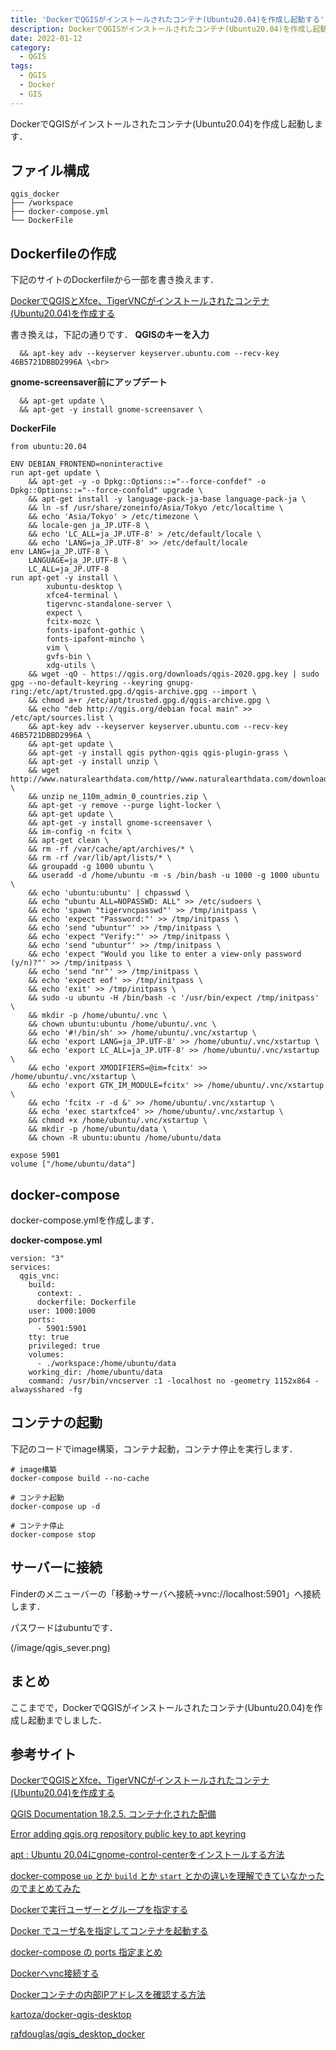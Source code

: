 ```yaml
---
title: 'DockerでQGISがインストールされたコンテナ(Ubuntu20.04)を作成し起動する'
description: DockerでQGISがインストールされたコンテナ(Ubuntu20.04)を作成し起動します．
date: 2022-01-12
category: 
  - QGIS
tags:
  - QGIS
  - Docker
  - GIS
---
```


<!-- https://www.hamlet-engineer.com -->
DockerでQGISがインストールされたコンテナ(Ubuntu20.04)を作成し起動します．


<!-- more -->






## ファイル構成
```
qgis_docker
├── /workspace
├── docker-compose.yml
└── DockerFile
```


## Dockerfileの作成
下記のサイトのDockerfileから一部を書き換えます．

[DockerでQGISとXfce、TigerVNCがインストールされたコンテナ(Ubuntu20.04)を作成する](http://serverarekore.blogspot.com/2020/12/dockerqgisxfcetigervncubuntu2004.html)

書き換えは，下記の通りです．
**QGISのキーを入力**
```
  && apt-key adv --keyserver keyserver.ubuntu.com --recv-key 46B5721DBBD2996A \<br>
```

**gnome-screensaver前にアップデート**
```
  && apt-get update \
  && apt-get -y install gnome-screensaver \
```

**DockerFile**
```
from ubuntu:20.04

ENV DEBIAN_FRONTEND=noninteractive
run apt-get update \
    && apt-get -y -o Dpkg::Options::="--force-confdef" -o Dpkg::Options::="--force-confold" upgrade \
    && apt-get install -y language-pack-ja-base language-pack-ja \
    && ln -sf /usr/share/zoneinfo/Asia/Tokyo /etc/localtime \
    && echo 'Asia/Tokyo' > /etc/timezone \
    && locale-gen ja_JP.UTF-8 \
    && echo 'LC_ALL=ja_JP.UTF-8' > /etc/default/locale \
    && echo 'LANG=ja_JP.UTF-8' >> /etc/default/locale
env LANG=ja_JP.UTF-8 \
    LANGUAGE=ja_JP.UTF-8 \
    LC_ALL=ja_JP.UTF-8
run apt-get -y install \
        xubuntu-desktop \
        xfce4-terminal \
        tigervnc-standalone-server \
        expect \
        fcitx-mozc \
        fonts-ipafont-gothic \
        fonts-ipafont-mincho \
        vim \
        gvfs-bin \
        xdg-utils \
    && wget -qO - https://qgis.org/downloads/qgis-2020.gpg.key | sudo gpg --no-default-keyring --keyring gnupg-ring:/etc/apt/trusted.gpg.d/qgis-archive.gpg --import \
    && chmod a+r /etc/apt/trusted.gpg.d/qgis-archive.gpg \
    && echo "deb http://qgis.org/debian focal main" >> /etc/apt/sources.list \
    && apt-key adv --keyserver keyserver.ubuntu.com --recv-key 46B5721DBBD2996A \
    && apt-get update \
    && apt-get -y install qgis python-qgis qgis-plugin-grass \
    && apt-get -y install unzip \
    && wget http://www.naturalearthdata.com/http//www.naturalearthdata.com/download/110m/cultural/ne_110m_admin_0_countries.zip \
    && unzip ne_110m_admin_0_countries.zip \
    && apt-get -y remove --purge light-locker \
    && apt-get update \
    && apt-get -y install gnome-screensaver \
    && im-config -n fcitx \
    && apt-get clean \
    && rm -rf /var/cache/apt/archives/* \
    && rm -rf /var/lib/apt/lists/* \
    && groupadd -g 1000 ubuntu \
    && useradd -d /home/ubuntu -m -s /bin/bash -u 1000 -g 1000 ubuntu \
    && echo 'ubuntu:ubuntu' | chpasswd \
    && echo "ubuntu ALL=NOPASSWD: ALL" >> /etc/sudoers \
    && echo 'spawn "tigervncpasswd"' >> /tmp/initpass \
    && echo 'expect "Password:"' >> /tmp/initpass \
    && echo 'send "ubuntur"' >> /tmp/initpass \
    && echo 'expect "Verify:"' >> /tmp/initpass \
    && echo 'send "ubuntur"' >> /tmp/initpass \
    && echo 'expect "Would you like to enter a view-only password (y/n)?"' >> /tmp/initpass \
    && echo 'send "nr"' >> /tmp/initpass \
    && echo 'expect eof' >> /tmp/initpass \
    && echo 'exit' >> /tmp/initpass \
    && sudo -u ubuntu -H /bin/bash -c '/usr/bin/expect /tmp/initpass' \
    && mkdir -p /home/ubuntu/.vnc \
    && chown ubuntu:ubuntu /home/ubuntu/.vnc \
    && echo '#!/bin/sh' >> /home/ubuntu/.vnc/xstartup \
    && echo 'export LANG=ja_JP.UTF-8' >> /home/ubuntu/.vnc/xstartup \
    && echo 'export LC_ALL=ja_JP.UTF-8' >> /home/ubuntu/.vnc/xstartup \
    && echo 'export XMODIFIERS=@im=fcitx' >> /home/ubuntu/.vnc/xstartup \
    && echo 'export GTK_IM_MODULE=fcitx' >> /home/ubuntu/.vnc/xstartup \
    && echo 'fcitx -r -d &' >> /home/ubuntu/.vnc/xstartup \
    && echo 'exec startxfce4' >> /home/ubuntu/.vnc/xstartup \
    && chmod +x /home/ubuntu/.vnc/xstartup \
    && mkdir -p /home/ubuntu/data \
    && chown -R ubuntu:ubuntu /home/ubuntu/data

expose 5901
volume ["/home/ubuntu/data"]
```

## docker-compose
docker-compose.ymlを作成します．

**docker-compose.yml**
```
version: "3"
services:
  qgis_vnc:
    build:
      context: .
      dockerfile: Dockerfile
    user: 1000:1000
    ports:
      - 5901:5901
    tty: true
    privileged: true
    volumes:
      - ./workspace:/home/ubuntu/data 
    working_dir: /home/ubuntu/data 
    command: /usr/bin/vncserver :1 -localhost no -geometry 1152x864 -alwaysshared -fg
```

## コンテナの起動
下記のコードでimage構築，コンテナ起動，コンテナ停止を実行します．
```
# image構築
docker-compose build --no-cache

# コンテナ起動
docker-compose up -d

# コンテナ停止
docker-compose stop
```

## サーバーに接続
Finderのメニューバーの「移動→サーバへ接続→vnc://localhost:5901」へ接続します．

パスワードはubuntuです．

(/image/qgis_sever.png)


## まとめ
ここまでで，DockerでQGISがインストールされたコンテナ(Ubuntu20.04)を作成し起動までしました．

## 参考サイト
[DockerでQGISとXfce、TigerVNCがインストールされたコンテナ(Ubuntu20.04)を作成する](http://serverarekore.blogspot.com/2020/12/dockerqgisxfcetigervncubuntu2004.html)

[QGIS Documentation 18.2.5. コンテナ化された配備](https://docs.qgis.org/3.10/ja/docs/user_manual/working_with_ogc/server/containerized_deployment.html)

[Error adding qgis.org repository public key to apt keyring](https://gis.stackexchange.com/questions/332245/error-adding-qgis-org-repository-public-key-to-apt-keyring)

[apt : Ubuntu 20.04にgnome-control-centerをインストールする方法](https://www.fixes.pub/ubuntu/713313.html)

[docker-compose `up` とか `build` とか `start` とかの違いを理解できていなかったのでまとめてみた](https://qiita.com/tegnike/items/bcdcee0320e11a928d46)

[Dockerで実行ユーザーとグループを指定する](https://qiita.com/acro5piano/items/8cd987253cb205cefbb5)

[Docker でユーザ名を指定してコンテナを起動する](https://qiita.com/syoyo/items/6fa6597b7a6625000e33)

[docker-compose の ports 指定まとめ](https://qiita.com/tksugimoto/items/23fcce1b067661e8aa46)

[Dockerへvnc接続する](https://qiita.com/seigot/items/eef9da58c74eb080617b)

[Dockerコンテナの内部IPアドレスを確認する方法](https://qiita.com/ponsuke0531/items/7e8e5081993a30afdc4a)

[kartoza/docker-qgis-desktop](https://github.com/kartoza/docker-qgis-desktop)

[rafdouglas/qgis_desktop_docker](https://github.com/rafdouglas/qgis_desktop_docker)





